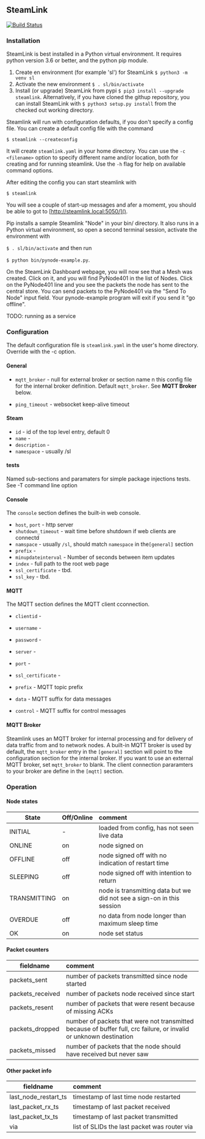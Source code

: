 ## SteamLink

[![Build Status](https://travis-ci.org/steamlink/steamlink.svg?branch=master)](https://travis-ci.org/steamlink/steamlink)

### Installation

SteamLink is best installed in a Python virtual environment. 
It requires python version 3.6 or better, and the python pip module.


1. Create en environment (for example 'sl') for SteamLink	```$ python3 -m venv sl```
1. Activate the new environment ```$ . sl/bin/activate``` 
1. Install (or upgrade) SteamLink from pypi ```$ pip3 install --upgrade steamlink```. Alternatively, if you have cloned the githup repository, you can install SteamLink with ```$ python3 setup.py install``` from the checked out working directory.


Steamlink will run with configuration defaults, if you don't specify a config file. You can create a default config file with the command

```$ steamlink --createconfig ```

It will create `steamlink.yaml` in your home directory. You can use the `-c <filename>` option to specify different name and/or location, both for creating and for running steamlink. Use the `-h` flag for help on available command options.

After editing the config you can start steamlink with

```$ steamlink```

You will see a couple of start-up messages and afer a momemt, you should be able to got to [http://steamlink.local:5050/]().

Pip installs a sample Steamlink "Node" in your bin/ directory.  It also runs in a Python virtual environment, so open a second terminal session, activate the environment with 

```$ . sl/bin/activate``` and then run 

```$ python bin/pynode-example.py```. 

On the SteamLink Dashboard webpage, you will now see that a Mesh was created. Click on it, and you will find PyNode401 in the list of Nodes. Click on the PyNode401 line and you see the packets the node has sent to the central store. You can send packets to the PyNode401 via the "Send To Node" input field.  Your pynode-example program will exit if you send it "go offline".


 
TODO: running as a service

### Configuration
The default configuration file is `steamlink.yaml` in the user's home directory. Override with the -c option.

#### General
- `mqtt_broker` - null for external broker or section name n this config file for the internal broker definition. Default `mqtt_broker`. See <B>MQTT Broker</B> below.

- `ping_timeout` - websocket keep-alive timeout

#### Steam
- `id` - id of the top level entry, default 0
- `name` - 
- `description` - 
- `namespace` -	usually /sl


#### tests

Named sub-sections and paramaters for simple package injections tests. See -T command line option


#### Console

The `console` section defines the built-in web console. 

- `host`, `port` - http server 
- `shutdown_timeout` - wait time before shutdown if web clients are connectd
- `namspace` - usually `/sl`, should match `namespace` in the`[general]` section
- `prefix` - 
- `minupdateinterval` - Number of seconds between item updates
- `index` - full path to the root web page
- `ssl_certificate` - tbd.
- `ssl_key` - tbd.

#### MQTT 

The MQTT section defines the MQTT client cconnection.

- `clientid` - 
- `username` -
- `password` -
- `server` -
- `port` -
- `ssl_certificate` -

- `prefix` -	MQTT topic prefix
- `data` - MQTT suffix for data messages
- `control` -	MQTT suffix for control messages

#### MQTT Broker

Steamlink uses an MQTT broker for internal processing and for delivery of data traffic from and to network nodes. A built-in MQTT broker is used by default, the `mqtt_broker` entry in the `[general]` section will point to the configuration section for the internal broker. If you want to use an external MQTT broker, set `mqtt_broker` to blank. The client connection pararamters to your broker are define in the `[mqtt]` section.

### Operation

#### Node states

| State | Off/Online | comment
|-------|:-----------|:--------
| INITIAL| - | loaded from config, has not seen live data
| ONLINE | on | node signed on
| OFFLINE| off| node signed off with no indication of restart time
| SLEEPING| off | node signed off with intention to return
| TRANSMITTING| on | node is transmitting data but we did not see a sign-on in this session
| OVERDUE | off | no data from node longer than maximum sleep time
| OK | on | node set status

#### Packet counters

| fieldname | comment
|-----|:-----
| packets_sent | number of packets transmitted since node started
| packets_received | number of packets node received since start
| packets_resent | number of packets that were resent because of missing ACKs
| packets_dropped | number of packets that were not transmitted because of buffer full, crc failure, or invalid or unknown destination
| packets_missed | number of packets that the node should have received but never saw


#### Other packet info

| fieldname | comment
|-----|:-----
| last\_node\_restart\_ts | timestamp of last time node restarted
| last\_packet\_rx\_ts | timestamp of last packet received
| last\_packet\_tx\_ts | timestamp of last packet transmitted
| via | list of SLIDs the last packet was router via





